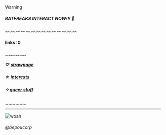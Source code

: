 > [!WARNING]
> ##### BATFREAKS INTERACT NOW!!! 🦇
 ᨓᨓᨓᨓᨓᨓᨓᨓᨓᨓᨓᨓᨓᨓ
 #### links  :0
 ‿‿‿‿‿‿
##### ♡ [strawpage](https://fakegun.straw.page) 
##### ☆ [interests](https://rentry.co/DisturbMe)
##### ✧ [queer stuff](https://en.pronouns.page/@fakegun)
‿‿‿‿‿‿
 ***
 ![woah](https://files.catbox.moe/nawh37.png)
###### @bepoucorp
